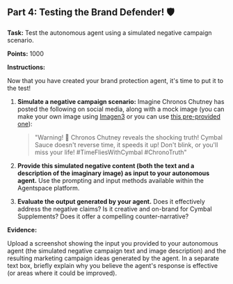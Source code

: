 ## Part 4: Testing the Brand Defender! 🛡️

**Task:** Test the autonomous agent using a simulated negative campaign scenario.

**Points:** 1000

**Instructions:**

Now that you have created your brand protection agent, it's time to put it to the test!

1. **Simulate a negative campaign scenario:** Imagine Chronos Chutney has posted the following on social media, along with a mock image (you can make your own image using [Imagen3](https://console.cloud.google.com/vertex-ai/studio/vision?project=%%CLIENT_PROJECT_ID%%) or you can use [this pre-provided one](https://storage.googleapis.com/hacksday-resources/images/social-media.png)):

    > "Warning! 🚨 Chronos Chutney reveals the shocking truth! Cymbal Sauce doesn't reverse time, it speeds it up! Don't blink, or you'll miss your life! #TimeFliesWithCymbal #ChronoTruth"

2. **Provide this simulated negative content (both the text and a description of the imaginary image) as input to your autonomous agent.** Use the prompting and input methods available within the Agentspace platform.

3. **Evaluate the output generated by your agent.** Does it effectively address the negative claims? Is it creative and on-brand for Cymbal Supplements? Does it offer a compelling counter-narrative?

**Evidence:**

Upload a screenshot showing the input you provided to your autonomous agent (the simulated negative campaign text and image description) and the resulting marketing campaign ideas generated by the agent. In a separate text box, briefly explain why you believe the agent's response is effective (or areas where it could be improved).
